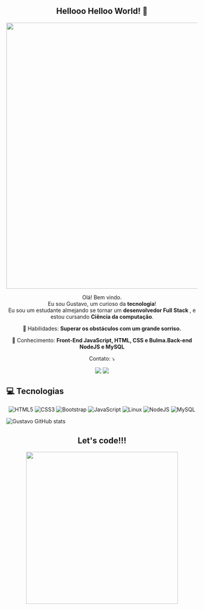 <span align="center">

##  Hellooo Helloo World! 👋 

</span>


<div align="center">
<img src="https://desblogada.files.wordpress.com/2021/05/kaka-cordovil-java-developer-2.gif" width="700px" />
</div>


<p align="center">
  Olá! Bem vindo. <br>Eu sou Gustavo, um curioso da <strong>tecnologia</strong>! <br> Eu sou um estudante almejando se tornar um <strong>desenvolvedor Full Stack </strong>, e estou cursando <strong>Ciência da computação</strong>.<br />

<p align="center">
  💼 Habilidades: <strong>Superar os obstáculos com um grande sorriso.</strong>
</p>

<p align="center">
  🚀  Conhecimento: <strong>Front-End JavaScript, HTML, CSS e Bulma.Back-end NodeJS e MySQL</strong>
</p>


<p align="center">
   Contato: ⤵️
</p>
<p align="center">
  <a href="https://www.instagram.com/gustaf_avf/" alt="Instagram">
  <img src="https://img.shields.io/badge/-Instagram-DF0174?style=for-the-badge&logo=instagram&logoColor=white&link=https://www.instagram.com/keidsondesigner/"/></a>
  
  <a href="https://www.linkedin.com/in/gustavo-alfredo-194610225" alt="Linkedin">
  <img src="https://img.shields.io/badge/-Linkedin-0e76a8?style=for-the-badge&logo=Linkedin&logoColor=white&link=https://www.linkedin.com/in/keidsonroby/" /></a>
</p>  

## 💻 Tecnologias

<p align="center">
  
 
 <img align="center" alt="HTML5" src="https://img.shields.io/badge/HTML5-E34F26?style=for-the-badge&logo=html5&logoColor=white" />
 <img align="center" alt="CSS3" src="https://img.shields.io/badge/CSS3-1572B6?style=for-the-badge&logo=css3&logoColor=white" />
 <img align="center" alt="Bootstrap" src="https://img.shields.io/badge/Bootstrap-563D7C?style=for-the-badge&logo=bootstrap&logoColor=white" />
 <img align="center" alt="JavaScript" src="https://img.shields.io/badge/JavaScript-F7DF1E?style=for-the-badge&logo=javascript&logoColor=black" />
 <img align="center" alt="Linux" src="https://img.shields.io/badge/Linux-E34F26?style=for-the-badge&logo=linux&logoColor=black" />
 <img align="center" alt="NodeJS" src="https://img.shields.io/badge/Node.js-43853D?style=for-the-badge&logo=node.js&logoColor=white" />
 <img align="center" alt="MySQL" src="https://img.shields.io/badge/MySQL-00000F?style=for-the-badge&logo=mysql&logoColor=white" />


          
          
          
          
![Gustavo GitHub stats](https://github-readme-stats.vercel.app/api?username=Gustaf-Alfredo&show_icons=true&theme=merko)

</p>

<div align="center">
<h2>Let's code!!!</h2>
<img src="https://media.giphy.com/media/LmNwrBhejkK9EFP504/giphy.gif" width="400px" />
</div>







